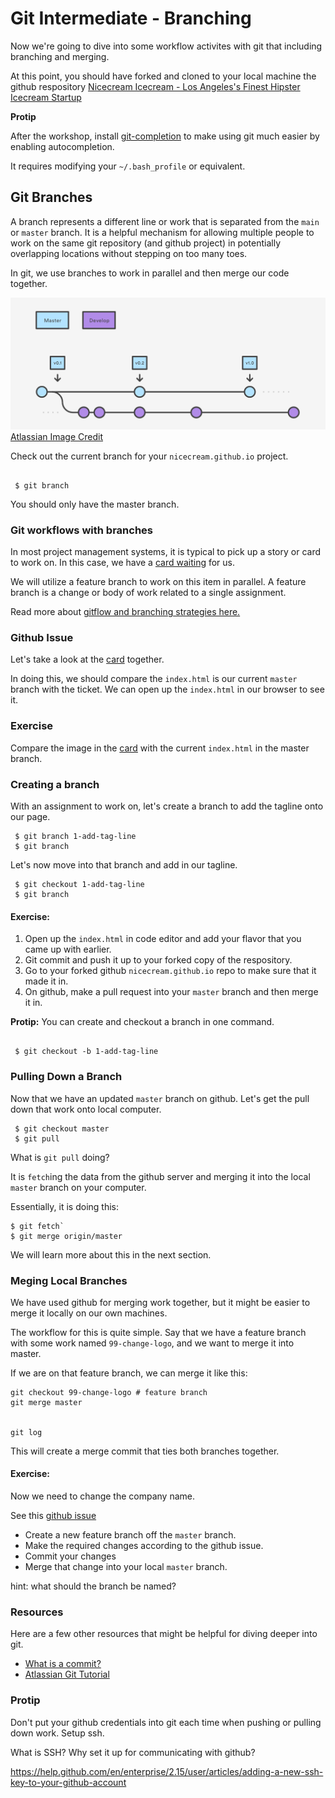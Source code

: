 
# Git Intermediate - Branching 

Now we're going to dive into some workflow activites with git that including branching and merging.


At this point, you should have forked and cloned to your local machine the github respository [Nicecream Icecream - Los Angeles's Finest Hipster Icecream Startup](https://github.com/ndanielsen/nicecream.github.io)


**Protip**

After the workshop, install [git-completion](https://github.com/bobthecow/git-flow-completion/wiki/Install-Bash-git-completion) to make using git much easier by enabling autocompletion.

It requires modifying your `~/.bash_profile` or equivalent.


## Git Branches

A branch represents a different line or work that is separated from the `main` or `master` branch. It is a helpful mechanism for allowing multiple people to work on the same git repository (and github project) in potentially overlapping locations without stepping on too many toes.

In git, we use branches to work in parallel and then merge our code together.


![](images/git-branch.png)[Atlassian Image Credit](https://www.atlassian.com/git/tutorials/comparing-workflows/gitflow-workflow)


Check out the current branch for your `nicecream.github.io` project.

```

 $ git branch

```

You should only have the master branch.


### Git workflows with branches

In most project management systems, it is typical to pick up a story or card to work on. In this case, we have a [card waiting](https://github.com/ndanielsen/nicecream.github.io/issues/1) for us.

We will utilize a feature branch to work on this item in parallel. A feature branch is a change or body of work related to a single assignment. 

Read more about [gitflow and branching strategies here.](https://www.atlassian.com/git/tutorials/comparing-workflows/gitflow-workflow)


### Github Issue

Let's take a look at the [card](https://github.com/ndanielsen/nicecream.github.io/issues/1) together. 

In doing this, we should compare the `index.html` is our current `master` branch with the ticket. We can open up the `index.html` in our browser to see it.


### Exercise

Compare the image in the [card](https://github.com/ndanielsen/nicecream.github.io/issues/1) with the current `index.html` in the master branch.


### Creating a branch

With an assignment to work on, let's create a branch to add the tagline onto our page.

```
 $ git branch 1-add-tag-line
 $ git branch

```

Let's now move into that branch and add in our tagline.

```
 $ git checkout 1-add-tag-line
 $ git branch

```

#### Exercise:
1) Open up the `index.html` in code editor and add your flavor that you came up with earlier.
2) Git commit and push it up to your forked copy of the respository.
2) Go to your forked github `nicecream.github.io` repo to make sure that it made it in.
3) On github, make a pull request into your `master` branch and then merge it in.


**Protip:** 
You can create and checkout a branch in one command.

```

 $ git checkout -b 1-add-tag-line

```


### Pulling Down a Branch

Now that we have an updated `master` branch on github. Let's get the pull down that work onto local computer.

```
 $ git checkout master
 $ git pull

```

What is `git pull` doing?

It is `fetch`ing the data from the github server and merging it into the local `master` branch on your computer.

Essentially, it is doing this:

```
$ git fetch`
$ git merge origin/master

```

We will learn more about this in the next section.


### Meging Local Branches

We have used github for merging work together, but it might be easier to merge it locally on our own machines.

The workflow for this is quite simple. Say that we have a feature branch with some work named  `99-change-logo`, and we want to merge it into master.

If we are on that feature branch, we can merge it like this:

```
git checkout 99-change-logo # feature branch
git merge master


git log
```

This will create a merge commit that ties both branches together.


#### Exercise:

Now we need to change the company name.
 
See this [github issue](https://github.com/ndanielsen/nicecream.github.io/issues/2)

- Create a new feature branch off the `master` branch.
- Make the required changes according to the github issue.
- Commit your changes
- Merge that change into your local `master` branch.

hint: what should the branch be named?


### Resources

Here are a few other resources that might be helpful for diving deeper into git.

- [What is a commit?](https://chris.beams.io/posts/git-commit/)
- [Atlassian Git Tutorial](https://www.atlassian.com/git/tutorials)


### Protip

Don't put your github credentials into git each time when pushing or pulling down work. Setup ssh.

What is SSH? Why set it up for communicating with github?

https://help.github.com/en/enterprise/2.15/user/articles/adding-a-new-ssh-key-to-your-github-account
